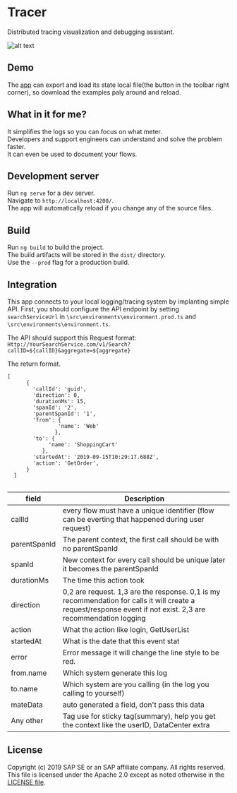 # Tracer
Distributed tracing visualization and debugging assistant.

![alt text](https://github.com/sap-staging/Tracer/blob/master/ReadMe/Main.PNG)

## Demo

The [app](http://Demo) can export and load its state local file(the button in the toolbar right corner), so download the examples paly around and reload.

## What in it for me?
It simplifies the logs so you can focus on what meter.  
Developers and support engineers can understand and solve the problem faster.  
It can even be used to document your flows.  

## Development server

Run `ng serve` for a dev server.  
Navigate to `http://localhost:4200/`.  
The app will automatically reload if you change any of the source files.

## Build

Run `ng build` to build the project.  
The build artifacts will be stored in the `dist/` directory.   
Use the `--prod` flag for a production build.

## Integration

This app connects to your local logging/tracing system by implanting simple API. 
First, you should configure the API endpoint by setting `searchServiceUrl` in `\src\environments\environment.prod.ts` and `\src\environments\environment.ts`.

The API should support this Request format: 
``` Http://YourSearchService.com/v1/Search?callID=${callID}&aggregate=${aggregate}```

The return format.  

``` 
[   
      {
        'callId': 'guid',
        'direction': 0,
        'durationMs': 15,
        'spanId': '2',
        'parentSpanId': '1',
        'from': {
                'name': 'Web'
               },
        'to': {
             'name': 'ShoppingCart'
           },
        'startedAt': '2019-09-15T10:29:17.688Z',
        'action': 'GetOrder',
      }
  ]
  
  ```

|field| Description|
|-----| -----------|
|callId|every flow must have a unique identifier (flow can be everting that happened during user request)|
|parentSpanId| The parent context, the first call should be with no parentSpanId|
|spanId| New context for every call should be unique later it becomes the parentSpanId|
|durationMs| The time this action took|
|direction| 0,2 are request. 1,3 are the response. 0,1 is my recommendation for calls it will create a request/response event if not exist. 2,3 are recommendation logging |
|action| What the action like login, GetUserList|
|startedAt| What is the date that this event stat|
|error| Error message it will change the line style to be red.
|from.name |Which system generate this log|
|to.name | Which system are you calling (in the log you calling to yourself)|
|mateData|auto generated a field, don't pass this data|
|Any other| Tag use for sticky tag(summary), help you get the context like the userID, DataCenter extra 



## License

Copyright (c) 2019 SAP SE or an SAP affiliate company. All rights reserved.  
This file is licensed under the Apache 2.0 except as noted otherwise in the [LICENSE file](https://github.com/sap-staging/Tracer/blob/master/LICENSE).
